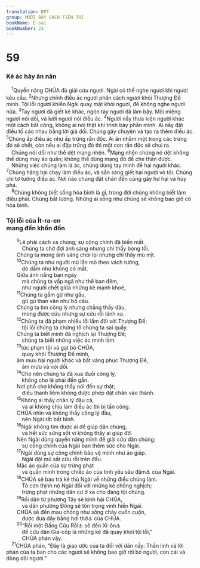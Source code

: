 ```yaml
---
translation: BPT
group: MƯỜI BẢY SÁCH TIÊN TRI
bookName: Ê-sai 
bookNumber: 23
---
```


<div class="title"><h1>59</h1><h3>Kẻ ác hãy ăn năn</h3></div>
<span class="verse es_59_1"> <sup>1</sup>Quyền năng CHÚA đủ giải cứu ngươi. Ngài có thể nghe ngươi khi ngươi kêu cầu.</span>
<span class="verse es_59_2"><sup>2</sup>Nhưng chính điều ác ngươi phân cách ngươi khỏi Thượng Đế mình. Tội lỗi ngươi khiến Ngài quay mặt khỏi ngươi, để không nghe ngươi nữa.</span>
<span class="verse es_59_3"><sup>3</sup>Tay ngươi đã giết kẻ khác, ngón tay ngươi đã làm bậy. Môi miệng ngươi nói dối, và lưỡi ngươi nói điều ác.</span>
<span class="verse es_59_4"><sup>4</sup>Người nầy thưa kiện người khác một cách bất công, không ai nói thật khi trình bày phần mình. Ai nấy đặt điều tố cáo nhau bằng lời giả dối. Chúng gây chuyện và tạo ra thêm điều ác.</span>
<span class="verse es_59_5"><sup>5</sup>Chúng ấp điều ác như ấp trứng rắn độc. Ai ăn nhằm một trong các trứng đó sẽ chết, còn nếu ai đập trứng đó thì một con rắn độc sẽ chui ra.<br/> Chúng nói dối như thể dệt mạng nhện.</span>
<span class="verse es_59_6"><sup>6</sup>Mạng nhện chúng nó dệt không thể dùng may áo quần; không thể dùng mạng đó để che thân được.<br/> Những việc chúng làm là ác, chúng dùng tay mình để hại người khác.</span>
<span class="verse es_59_7"><sup>7</sup>Chúng hăng hái chạy làm điều ác, và sẵn sàng giết hại người vô tội. Chúng chỉ tơ tưởng điều ác. Nơi nào chúng đặt chân đến cũng gây hư hại và hủy phá.<br/></span>
<span class="verse es_59_8"> <sup>8</sup>Chúng không biết sống hòa bình là gì, trong đời chúng không biết làm điều phải. Chúng bất lương. Những ai sống như chúng sẽ không bao giờ có hòa bình.<br/></span>
<div class="title"><h3>Tội lỗi của Ít-ra-en<br/>mang đến khốn đốn</h3></div>
<span class="verse es_59_9">  <sup>9</sup>Lẽ phải cách xa chúng; sự công chính đã biến mất.<br/>   Chúng ta chờ đợi ánh sáng nhưng chỉ thấy bóng tối.<br/>  Chúng ta mong ánh sáng chói lọi nhưng chỉ thấy mù mịt.<br/></span>
<span class="verse es_59_10">  <sup>10</sup>Chúng ta như người mù lần mò theo vách tường,<br/>   dò dẫm như không có mắt.<br/>  Giữa ánh nắng ban ngày<br/>   mà chúng ta vấp ngã như thể ban đêm,<br/>   như người chết giữa những kẻ mạnh khoẻ,<br/></span>
<span class="verse es_59_11">  <sup>11</sup>Chúng ta gầm gừ như gấu,<br/>   gù gù than vãn như bồ câu.<br/>  Chúng ta tìm công lý nhưng chẳng thấy đâu,<br/>   mong được cứu nhưng sự cứu rỗi lánh xa.<br/></span>
<span class="verse es_59_12">  <sup>12</sup>Chúng ta đã phạm nhiều lỗi lầm đối với Thượng Đế;<br/>   tội lỗi chúng ta chứng tỏ chúng ta sai quấy.<br/>  Chúng ta biết mình đã nghịch lại Thượng Đế;<br/>   chúng ta biết những việc ác mình làm:<br/></span>
<span class="verse es_59_13">  <sup>13</sup>tức phạm tội và gạt bỏ CHÚA,<br/>   quay khỏi Thượng Đế mình,<br/>  âm mưu hại người khác và bất vâng phục Thượng Đế,<br/>   âm mưu và nói dối.<br/></span>
<span class="verse es_59_14">  <sup>14</sup>Cho nên chúng ta đã xua đuổi công lý,<br/>   không cho lẽ phải đến gần.<br/>  Nơi phố chợ không thấy nói đến sự thật;<br/>   điều thanh liêm không được phép đặt chân vào thành.<br/></span>
<span class="verse es_59_15">  <sup>15</sup>Không ai thấy chân lý đâu cả,<br/>   và ai không chịu làm điều ác thì bị tấn công.<br/>  CHÚA nhìn và không thấy công lý đâu,<br/>   nên Ngài rất bất bình.<br/></span>
<span class="verse es_59_16">  <sup>16</sup>Ngài không tìm được ai để giúp dân chúng,<br/>   và hết sức sửng sốt vì không thấy ai giúp đỡ.<br/>  Nên Ngài dùng quyền năng mình để giải cứu dân chúng;<br/>   sự công chính của Ngài ban thêm sức cho Ngài.<br/></span>
<span class="verse es_59_17">  <sup>17</sup>Ngài dùng sự công chính bảo vệ mình như áo giáp.<br/>   Ngài đội mũ sắt cứu rỗi trên đầu.<br/>  Mặc áo quần của sự trừng phạt<br/>   và quấn mình trong chiếc áo của tình yêu sâu đậm<a data-toggle="tooltip" data-placement="bottom" title="Trong tiếng Hê-bơ-rơ thì từ ngữ nầy mô tả những tình cảm mãnh liệt trong con người như yêu, ghét, giận, sốt sắng, hay ganh tị.">⚓</a> của Ngài.<br/></span>
<span class="verse es_59_18">  <sup>18</sup>CHÚA sẽ báo trả kẻ thù Ngài về những điều chúng làm.<br/>   Tỏ cơn thịnh nộ Ngài đối với những kẻ chống nghịch;<br/>   trừng phạt những dân cư ở xa cho đáng tội chúng.<br/></span>
<span class="verse es_59_19">  <sup>19</sup>Rồi dân từ phương Tây sẽ kinh hãi CHÚA,<br/>   và dân phương Đông sẽ tôn trọng vinh hiển Ngài.<br/>  CHÚA sẽ đến mau chóng như sông chảy cuồn cuộn,<br/>   được đưa đẩy bằng hơi thở<a data-toggle="tooltip" data-placement="bottom" title="Hay “thần linh” hoặc “gió.”">⚓</a> của CHÚA.<br/></span>
<span class="verse es_59_20">  <sup>20</sup>“Rồi một Đấng Cứu Rỗi<a data-toggle="tooltip" data-placement="bottom" title="Người giải thoát người khác ra khỏi cảnh nợ nần, khó khăn.">⚓</a> sẽ đến Xi-ôn<a data-toggle="tooltip" data-placement="bottom" title="Vùng Đông Nam của ngọn núi nơi thành Giê-ru-sa-lem được xây lên. Từ ngữ nầy đôi khi ám chỉ Giê-ru-sa-lem, nơi dân CHÚA ở hoặc ám chỉ đền thờ.">⚓</a><br/>   để cứu dân Gia-cốp là những kẻ đã quay khỏi tội lỗi,”<br/>   CHÚA phán vậy.<br/></span>
<span class="verse es_59_21"> <sup>21</sup>CHÚA phán, “Đây là giao ước của ta đối với dân nầy: Thần linh và lời phán của ta ban cho các ngươi sẽ không bao giờ rời bỏ ngươi, con cái và dòng dõi ngươi.”<br/></span>
